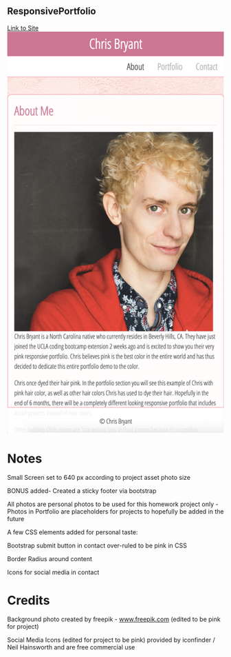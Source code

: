 ## ResponsivePortfolio

<a href="https://csbryant.github.io/ResponsivePortfolio/">Link to Site</a>
<img src="Assets/Images/screenshot.png" />

# Notes

Small Screen set to 640 px according to project asset photo size

BONUS added- Created a sticky footer via bootstrap

All photos are personal photos to be used for this homework project only - Photos in Portfolio are placeholders for projects to hopefully be added in the future

A few CSS elements added for personal taste:

Bootstrap submit button in contact over-ruled to be pink in CSS

Border Radius around content

Icons for social media in contact

# Credits

Background photo created by freepik - www.freepik.com
(edited to be pink for project)

Social Media Icons (edited for project to be pink) provided by iconfinder / Neil Hainsworth and are free commercial use
